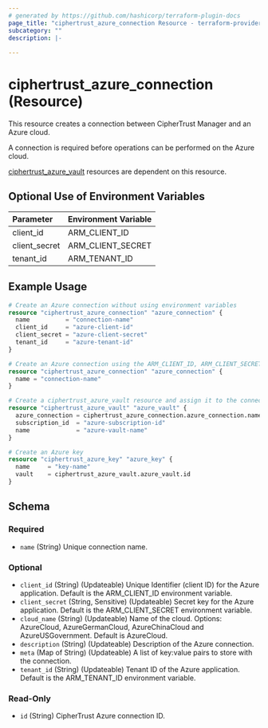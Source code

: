 ```yaml
---
# generated by https://github.com/hashicorp/terraform-plugin-docs
page_title: "ciphertrust_azure_connection Resource - terraform-provider-ciphertrust"
subcategory: ""
description: |-
  
---
```


# ciphertrust_azure_connection (Resource)

This resource creates a connection between CipherTrust Manager and an Azure cloud.

A connection is required before operations can be performed on the Azure cloud.

[ciphertrust_azure_vault](https://registry.terraform.io/providers/ThalesGroup/ciphertrust/latest/docs/resources/azure_vault) resources are dependent on this resource.

## Optional Use of Environment Variables

| Parameter        | Environment Variable  |
|:----------------|:----------------------|
| client_id        | ARM_CLIENT_ID         |
| client_secret    | ARM_CLIENT_SECRET     |
| tenant_id        | ARM_TENANT_ID         |

## Example Usage

```terraform
# Create an Azure connection without using environment variables
resource "ciphertrust_azure_connection" "azure_connection" {
  name          = "connection-name"
  client_id     = "azure-client-id"
  client_secret = "azure-client-secret"
  tenant_id     = "azure-tenant-id"
}

# Create an Azure connection using the ARM_CLIENT_ID, ARM_CLIENT_SECRET and ARM_TENANT_ID environment variables
resource "ciphertrust_azure_connection" "azure_connection" {
  name = "connection-name"
}

# Create a ciphertrust_azure_vault resource and assign it to the connection
resource "ciphertrust_azure_vault" "azure_vault" {
  azure_connection = ciphertrust_azure_connection.azure_connection.name
  subscription_id  = "azure-subscription-id"
  name             = "azure-vault-name"
}

# Create an Azure key
resource "ciphertrust_azure_key" "azure_key" {
  name     = "key-name"
  vault    = ciphertrust_azure_vault.azure_vault.id
}
```

<!-- schema generated by tfplugindocs -->
## Schema

### Required

- `name` (String) Unique connection name.

### Optional

- `client_id` (String) (Updateable) Unique Identifier (client ID) for the Azure application. Default is the ARM_CLIENT_ID environment variable.
- `client_secret` (String, Sensitive) (Updateable) Secret key for the Azure application. Default is the ARM_CLIENT_SECRET environment variable.
- `cloud_name` (String) (Updateable) Name of the cloud. Options: AzureCloud, AzureGermanCloud, AzureChinaCloud and AzureUSGovernment. Default is AzureCloud.
- `description` (String) (Updateable) Description of the Azure connection.
- `meta` (Map of String) (Updateable)  A list of key:value pairs to store with the connection.
- `tenant_id` (String) (Updateable) Tenant ID of the Azure application. Default is the ARM_TENANT_ID environment variable.

### Read-Only

- `id` (String) CipherTrust Azure connection ID.


